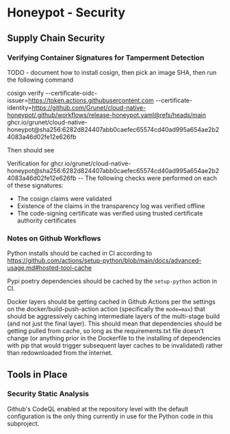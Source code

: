 # Honeypot - Security

## Supply Chain Security

### Verifying Container Signatures for Tamperment Detection

TODO - document how to install cosign, then pick an image SHA, then run the following command

cosign verify --certificate-oidc-issuer=https://token.actions.githubusercontent.com --certificate-identity=https://github.com/Grunet/cloud-native-honeypot/.github/workflows/release-honeypot.yaml@refs/heads/main ghcr.io/grunet/cloud-native-honeypot@sha256:6282d824407abb0caefec65574cd40ad995a654ae2b24083a46d02fe12e626fb

Then should see 

Verification for ghcr.io/grunet/cloud-native-honeypot@sha256:6282d824407abb0caefec65574cd40ad995a654ae2b24083a46d02fe12e626fb --
The following checks were performed on each of these signatures:
  - The cosign claims were validated
  - Existence of the claims in the transparency log was verified offline
  - The code-signing certificate was verified using trusted certificate authority certificates

### Notes on Github Workflows

Python installs should be cached in CI according to https://github.com/actions/setup-python/blob/main/docs/advanced-usage.md#hosted-tool-cache

Pypi poetry dependencies should be cached by the `setup-python` action in CI.

Docker layers should be getting cached in Github Actions per the settings on the docker/build-push-action action (specifically the `mode=max`) that should be aggressively caching intermediate layers of the multi-stage build (and not just the final layer). This should mean that dependencies should be getting pulled from cache, so long as the requirements.txt file doesn’t change (or anything prior in the Dockerfile to the installing of dependencies with pip that would trigger subsequent layer caches to be invalidated) rather than redownloaded from the internet.

## Tools in Place

### Security Static Analysis

Github's CodeQL enabled at the repository level with the default configuration is the only thing currently in use for the Python code in this subproject.